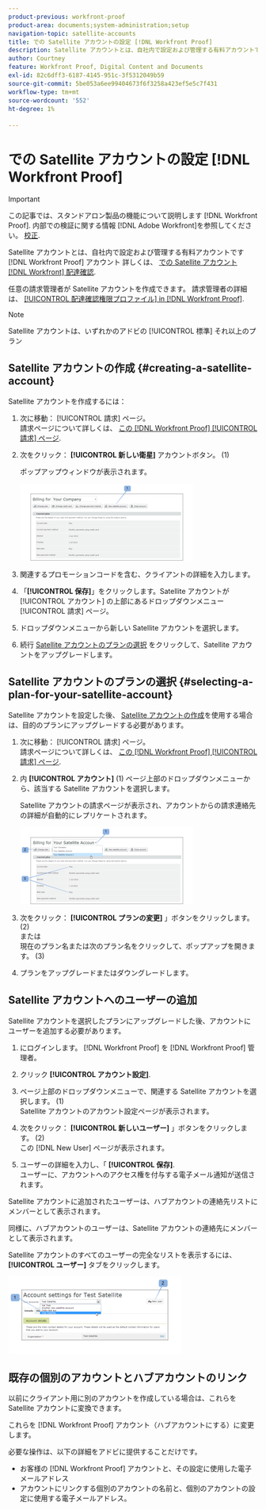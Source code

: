 ```yaml
---
product-previous: workfront-proof
product-area: documents;system-administration;setup
navigation-topic: satellite-accounts
title: での Satellite アカウントの設定 [!DNL Workfront Proof]
description: Satellite アカウントとは、自社内で設定および管理する有料アカウントです [!DNL Workfront] 配達確認アカウント。 詳しくは、 [!DNL Workfront] 配達確認。
author: Courtney
feature: Workfront Proof, Digital Content and Documents
exl-id: 82c6dff3-6187-4145-951c-3f5312049b59
source-git-commit: 5be053a6ee99404673f6f3258a423ef5e5c7f431
workflow-type: tm+mt
source-wordcount: '552'
ht-degree: 1%

---
```


# での Satellite アカウントの設定 [!DNL Workfront Proof]

>[!IMPORTANT]
>
>この記事では、スタンドアロン製品の機能について説明します [!DNL Workfront Proof]. 内部での検証に関する情報 [!DNL Adobe Workfront]を参照してください。 [校正](../../../review-and-approve-work/proofing/proofing.md).

Satellite アカウントとは、自社内で設定および管理する有料アカウントです [!DNL Workfront Proof] アカウント 詳しくは、 [での Satellite アカウント [!DNL Workfront] 配達確認](../../../workfront-proof/wp-acct-admin/satellite-accounts/sat-accts-in-wp.md).

任意の請求管理者が Satellite アカウントを作成できます。 請求管理者の詳細は、 [[!UICONTROL 配達確認権限プロファイル] in [!DNL Workfront Proof]](../../../workfront-proof/wp-acct-admin/account-settings/proof-perm-profiles-in-wp.md).

>[!NOTE]
>
> Satellite アカウントは、いずれかのアドビの [!UICONTROL 標準] それ以上のプラン

## Satellite アカウントの作成 {#creating-a-satellite-account}

Satellite アカウントを作成するには：

1. 次に移動： [!UICONTROL 請求] ページ。\
   請求ページについて詳しくは、  [この [!DNL Workfront Proof] [!UICONTROL 請求] ページ](../../../workfront-proof/wp-billingsettings/manage-your-billing/wp-billing-page.md).

1. 次をクリック： **[!UICONTROL 新しい衛星]** アカウントボタン。 (1)

   ポップアップウィンドウが表示されます。

   ![New_Satellite_Account.png](assets/new-satellite-account-350x156.png)

1. 関連するプロモーションコードを含む、クライアントの詳細を入力します。
1. 「**[!UICONTROL 保存]**」をクリックします。Satellite アカウントが [!UICONTROL アカウント] の上部にあるドロップダウンメニュー [!UICONTROL 請求] ページ。
1. ドロップダウンメニューから新しい Satellite アカウントを選択します。
1. 続行 [Satellite アカウントのプランの選択](#selecting-a-plan-for-your-satellite-account) をクリックして、Satellite アカウントをアップグレードします。

## Satellite アカウントのプランの選択 {#selecting-a-plan-for-your-satellite-account}

Satellite アカウントを設定した後、 [Satellite アカウントの作成](#creating-a-satellite-account)を使用する場合は、目的のプランにアップグレードする必要があります。

1. 次に移動： [!UICONTROL 請求] ページ。\
   請求ページについて詳しくは、  [この [!DNL Workfront Proof] [!UICONTROL 請求] ページ](../../../workfront-proof/wp-billingsettings/manage-your-billing/wp-billing-page.md).

1. 内 **[!UICONTROL アカウント]** (1) ページ上部のドロップダウンメニューから、該当する Satellite アカウントを選択します。

   Satellite アカウントの請求ページが表示され、アカウントからの請求連絡先の詳細が自動的にレプリケートされます。

   ![Satellite_Account_Change_Plan.png](assets/satellite-account-change-plan-350x156.png)

1. 次をクリック： **[!UICONTROL プランの変更]** 」ボタンをクリックします。 (2)\
   または\
   現在のプラン名または次のプラン名をクリックして、ポップアップを開きます。 (3)

1. プランをアップグレードまたはダウングレードします。

## Satellite アカウントへのユーザーの追加

Satellite アカウントを選択したプランにアップグレードした後、アカウントにユーザーを追加する必要があります。

1. にログインします。 [!DNL Workfront Proof] を [!DNL Workfront Proof] 管理者。
1. クリック **[!UICONTROL アカウント設定]**.
1. ページ上部のドロップダウンメニューで、関連する Satellite アカウントを選択します。 (1)\
   Satellite アカウントのアカウント設定ページが表示されます。
1. 次をクリック： **[!UICONTROL 新しいユーザー]** 」ボタンをクリックします。 (2)\
   この [!DNL New User] ページが表示されます。

1. ユーザーの詳細を入力し、「 **[!UICONTROL 保存]**.\
   ユーザーに、アカウントへのアクセス権を付与する電子メール通知が送信されます。

Satellite アカウントに追加されたユーザーは、ハブアカウントの連絡先リストにメンバーとして表示されます。

同様に、ハブアカウントのユーザーは、Satellite アカウントの連絡先にメンバーとして表示されます。

Satellite アカウントのすべてのユーザーの完全なリストを表示するには、 **[!UICONTROL ユーザー]** タブをクリックします。

![SA_New_User.png](assets/sa-new-user-350x156.png)

## 既存の個別のアカウントとハブアカウントのリンク

以前にクライアント用に別のアカウントを作成している場合は、これらを Satellite アカウントに変換できます。

これらを [!DNL Workfront Proof] アカウント（ハブアカウントにする）に変更します。

必要な操作は、以下の詳細をアドビに提供することだけです。

* お客様の [!DNL Workfront Proof] アカウントと、その設定に使用した電子メールアドレス
* アカウントにリンクする個別のアカウントの名前と、個別のアカウントの設定に使用する電子メールアドレス。
